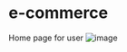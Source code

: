 # e-commerce
Home page for user
![image](https://github.com/himanshu1315sharma/e-commerce/assets/124361184/2cca262a-8924-4650-ae68-4d49b29a5919)

